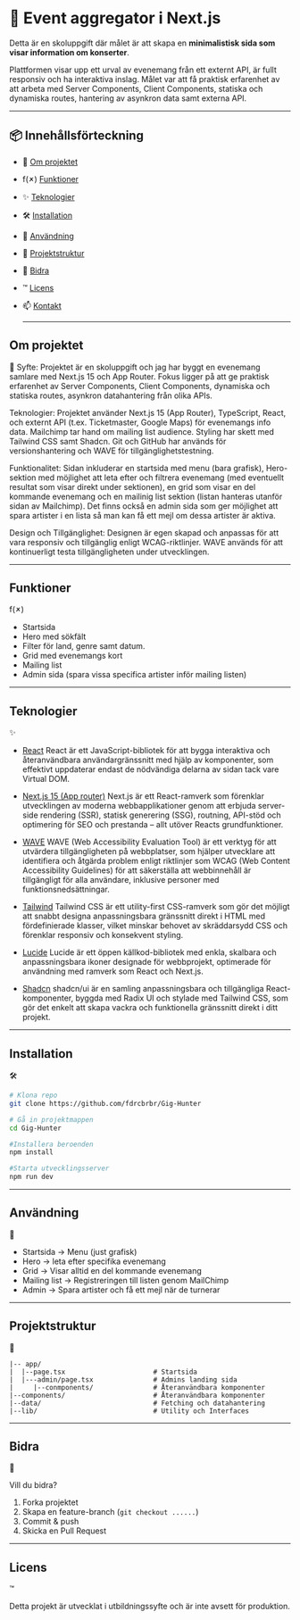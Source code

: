 # 🏪 Event aggregator i Next.js

Detta är en skoluppgift  där målet är att skapa en **minimalistisk sida som visar information om konserter**.

Plattformen visar upp ett urval av evenemang från ett externt API, är fullt responsiv och ha interaktiva inslag. 
Målet var att få praktisk erfarenhet av att arbeta med Server Components, Client Components, statiska och dynamiska routes, hantering av asynkron data samt externa API.




---
## 📦 Innehållsförteckning
- 📖 [Om projektet](#omprojektet)
- f(🗶) [Funktioner](#funktioner)
- ✨ [Teknologier](#teknologier)
- 🛠️ [Installation](#installation)
- 🚀 [Användning](#användning)
- 🧱 [Projektstruktur](#projektstruktur)
- 🤝 [Bidra](#bidra)
- ™️ [Licens](#licens)
- 📫 [Kontakt](#kontakt)

  ---
  
## Om projektet
📖
Syfte: Projektet är en skoluppgift och jag har byggt en evenemang samlare med Next.js 15 och App Router. 
Fokus ligger på att ge praktisk erfarenhet av Server Components, Client Components, dynamiska och statiska routes, 
asynkron datahantering från olika APIs.


Teknologier: Projektet använder Next.js 15 (App Router), TypeScript, React, och externt API (t.ex. Ticketmaster, Google Maps) för evenemangs info data. Mailchimp tar hand om mailing list audience.
Styling har skett med Tailwind CSS samt Shadcn. Git och GitHub har används för versionshantering och WAVE för tillgänglighetstestning.


Funktionalitet: Sidan inkluderar en startsida med menu (bara grafisk),  Hero-sektion med möjlighet att leta efter och filtrera evenemang (med eventuellt resultat som visar direkt under sektionen), en grid som visar en del kommande evenemang och en mailinig list sektion (listan hanteras utanför sidan av Mailchimp). Det finns också en admin sida som ger möjlighet att spara artister i en lista så man kan få ett mejl om dessa artister är aktiva.


Design och Tillgänglighet: Designen är egen skapad och anpassas för att vara responsiv och tillgänglig enligt WCAG-riktlinjer. WAVE används för att kontinuerligt testa tillgängligheten under utvecklingen.


---

## Funktioner
f(🗶)
- Startsida
- Hero med sökfält
- Filter för land, genre samt datum.
- Grid med evenemangs kort
- Mailing list
- Admin sida (spara vissa specifica artister inför mailing listen)

---

## Teknologier
✨
- [React](https://react.dev/)
  React är ett JavaScript-bibliotek för att bygga interaktiva och återanvändbara
  användargränssnitt med hjälp av komponenter, som effektivt uppdaterar endast de
  nödvändiga delarna av sidan tack vare Virtual DOM.
  
- [Next.js 15 (App router)](https://nextjs.org/)
  Next.js är ett React-ramverk som förenklar utvecklingen av moderna webbapplikationer
  genom att erbjuda server-side rendering (SSR), statisk generering (SSG), routning,
  API-stöd och optimering för SEO och prestanda – allt utöver Reacts grundfunktioner.
  
- [WAVE](https://wave.webaim.org/)
  WAVE (Web Accessibility Evaluation Tool) är ett verktyg för att utvärdera
  tillgängligheten på webbplatser, som hjälper utvecklare att identifiera och
  åtgärda problem enligt   riktlinjer som WCAG (Web Content Accessibility Guidelines)
  för att säkerställa att webbinnehåll är tillgängligt för alla användare,
  inklusive personer med funktionsnedsättningar.
  
- [Tailwind](https://tailwindcss.com/)
  Tailwind CSS är ett utility-first CSS-ramverk som gör det möjligt att snabbt designa
  anpassningsbara gränssnitt direkt i HTML med fördefinierade klasser, vilket minskar behovet
  av skräddarsydd CSS och förenklar responsiv och konsekvent styling.
  
- [Lucide](https://lucide.dev/)
  Lucide är ett öppen källkod-bibliotek med enkla, skalbara och anpassningsbara
  ikoner designade för webbprojekt, optimerade för användning
  med ramverk som React och Next.js.
  
- [Shadcn](https://ui.shadcn.com/)
  shadcn/ui är en samling anpassningsbara och tillgängliga React-komponenter,
  byggda med Radix UI och stylade med Tailwind CSS, som gör det enkelt att skapa
  vackra och funktionella gränssnitt direkt i ditt projekt.

---

## Installation
🛠️
```bash
# Klona repo
git clone https://github.com/fdrcbrbr/Gig-Hunter

# Gå in projektmappen
cd Gig-Hunter

#Installera beroenden
npm install

#Starta utvecklingsserver
npm run dev
```

---

## Användning
🚀 
* Startsida -> Menu (just grafisk)
* Hero -> leta efter specifika evenemang
* Grid -> Visar alltid en del kommande evenemang
* Mailing list -> Registreringen till listen genom MailChimp
* Admin -> Spara artister och få ett mejl när de turnerar

---

## Projektstruktur
🧱
```
|-- app/
|  |--page.tsx                      # Startsida
|  |---admin/page.tsx               # Admins landing sida
|     |--conmponents/               # Återanvändbara komponenter
|--components/                      # Återanvändbara komponenter
|--data/                            # Fetching och datahantering
|--lib/                             # Utility och Interfaces
```

---


## Bidra
🤝

Vill du bidra?

1. Forka projektet
2. Skapa en feature-branch (`git checkout ......`)
3. Commit & push
4. Skicka en Pull Request

---

## Licens
™️

Detta projekt är utvecklat i utbildningssyfte och är inte avsett för produktion.


